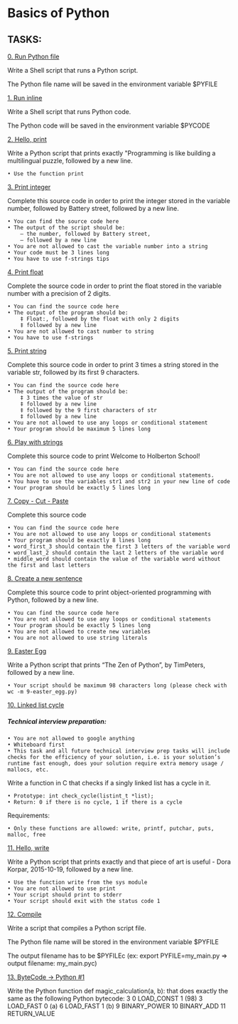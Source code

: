 # Basics of Python

## TASKS:

[0. Run Python file](0-run)

Write a Shell script that runs a Python script.

The Python file name will be saved in the environment variable $PYFILE

[1. Run inline](1-run_inline)

Write a Shell script that runs Python code.

The Python code will be saved in the environment variable $PYCODE

[2. Hello, print](2-print.py)

Write a Python script that prints exactly "Programming is like building a multilingual puzzle, followed by a new line.

	• Use the function print

[3. Print integer](3-print_number.py)

Complete this source code in order to print the integer stored in the variable number, followed by Battery street, followed by a new line.

	• You can find the source code here
	• The output of the script should be:
		‒ the number, followed by Battery street,
		‒ followed by a new line
	• You are not allowed to cast the variable number into a string
	• Your code must be 3 lines long
	• You have to use f-strings tips

[4. Print float](4-print_float.py)

Complete the source code in order to print the float stored in the variable number with a precision of 2 digits.

	• You can find the source code here
	• The output of the program should be:
		‡ Float:, followed by the float with only 2 digits
		‡ followed by a new line
	• You are not allowed to cast number to string
	• You have to use f-strings

[5. Print string](5-print_string.py)

Complete this source code in order to print 3 times a string stored in the variable str, followed by its first 9 characters.

	• You can find the source code here
	• The output of the program should be:
		‡ 3 times the value of str
		‡ followed by a new line
		‡ followed by the 9 first characters of str
		‡ followed by a new line
	• You are not allowed to use any loops or conditional statement
	• Your program should be maximum 5 lines long

[6. Play with strings](6-concat.py)

Complete this source code to print Welcome to Holberton School!

	• You can find the source code here
	• You are not allowed to use any loops or conditional statements.
	• You have to use the variables str1 and str2 in your new line of code
	• Your program should be exactly 5 lines long

[7. Copy - Cut - Paste](7-edges.py)

Complete this source code

	• You can find the source code here
	• You are not allowed to use any loops or conditional statements
	• Your program should be exactly 8 lines long
	• word_first_3 should contain the first 3 letters of the variable word
	• word_last_2 should contain the last 2 letters of the variable word
	• middle_word should contain the value of the variable word without the first and last letters

[8. Create a new sentence](8-concat_edges.py)

Complete this source code to print object-oriented programming with Python, followed by a new line.

	• You can find the source code here
	• You are not allowed to use any loops or conditional statements
	• Your program should be exactly 5 lines long
	• You are not allowed to create new variables
	• You are not allowed to use string literals

[9. Easter Egg](9-easter_egg.py)

Write a Python script that prints “The Zen of Python”, by TimPeters, followed by a new line.

	• Your script should be maximum 98 characters long (please check with wc -m 9-easter_egg.py)

[10. Linked list cycle](10-check_cycle.c)

##### Technical interview preparation:

	• You are not allowed to google anything
	• Whiteboard first
	• This task and all future technical interview prep tasks will include checks for the efficiency of your solution, i.e. is your solution’s runtime fast enough, does your solution require extra memory usage / mallocs, etc.
Write a function in C that checks if a singly linked list has a cycle in it.

	• Prototype: int check_cycle(listint_t *list);
	• Return: 0 if there is no cycle, 1 if there is a cycle
Requirements:

	• Only these functions are allowed: write, printf, putchar, puts, malloc, free

[11. Hello, write](100-write.py)

Write a Python script that prints exactly and that piece of art is useful - Dora Korpar, 2015-10-19, followed by a new line.

	• Use the function write from the sys module
	• You are not allowed to use print
	• Your script should print to stderr
	• Your script should exit with the status code 1

[12. Compile](101-compile)

Write a script that compiles a Python script file.

The Python file name will be stored in the environment variable $PYFILE

The output filename has to be $PYFILEc (ex: export PYFILE=my_main.py => output filename: my_main.pyc)

[13. ByteCode -> Python #1](102-magic_calculation.py)

Write the Python function def magic_calculation(a, b): that does exactly the same as the following Python bytecode:
 3		0 LOAD_CONST               1 (98)
		3 LOAD_FAST                0 (a)
		6 LOAD_FAST                1 (b)
		9 BINARY_POWER
		10 BINARY_ADD
		11 RETURN_VALUE
